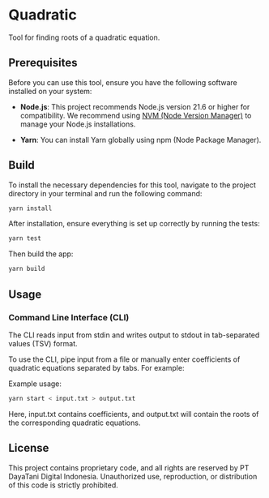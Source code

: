 # Quadratic

Tool for finding roots of a quadratic equation.

## Prerequisites

Before you can use this tool, ensure you have the following software installed on your system:

- **Node.js**: This project recommends Node.js version 21.6 or higher for compatibility. We recommend using [NVM (Node Version Manager)](https://github.com/nvm-sh/nvm) to manage your Node.js installations.

- **Yarn**: You can install Yarn globally using npm (Node Package Manager).

## Build

To install the necessary dependencies for this tool, navigate to the project directory in your terminal and run the following command:

```bash
yarn install
```

After installation, ensure everything is set up correctly by running the tests:

```bash
yarn test
```

Then build the app:

```bash
yarn build
```

## Usage

### Command Line Interface (CLI)

The CLI reads input from stdin and writes output to stdout in tab-separated values (TSV) format.

To use the CLI, pipe input from a file or manually enter coefficients of quadratic equations separated by tabs. For example:

Example usage:

```bash
yarn start < input.txt > output.txt
```

Here, input.txt contains coefficients, and output.txt will contain the roots of the corresponding quadratic equations.

## License

This project contains proprietary code, and all rights are reserved by PT DayaTani Digital Indonesia. Unauthorized use, reproduction, or distribution of this code is strictly prohibited.
